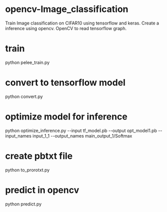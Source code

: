 # opencv-Image_classification
Train Image classification on CIFAR10 using tensorflow and keras. Create a inference using opencv. OpenCV to read tensorflow graph.
# train

python pelee_train.py

# convert to tensorflow model

python convert.py

# optimize model for inference

python optimize_inference.py --input tf_model.pb --output opt_model1.pb --input_names input_1_1 --output_names main_output_1/Softmax

# create pbtxt file

python to_prorotxt.py

# predict in opencv

python predict.py
